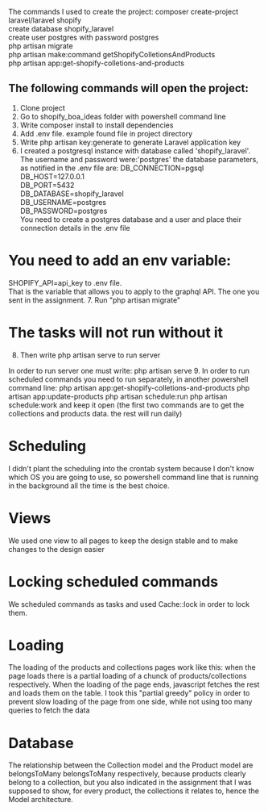 The commands I used to create the project:
composer create-project laravel/laravel shopify  
create database shopify_laravel  
create user postgres with password postgres  
php artisan migrate  
php artisan make:command getShopifyColletionsAndProducts  
php artisan app:get-shopify-colletions-and-products  

## The following commands will open the project:
1. Clone project
2. Go to shopify_boa_ideas folder with powershell command line
3. Write composer install to install dependencies
4. Add .env file. example found file in project directory
5. Write php artisan key:generate to generate Laravel application key
6. I created a postgresql instance with database called 'shopify_laravel'. The username and password were:'postgres' the database parameters, as notified in the .env file are:
DB_CONNECTION=pgsql  
DB_HOST=127.0.0.1  
DB_PORT=5432  
DB_DATABASE=shopify_laravel  
DB_USERNAME=postgres  
DB_PASSWORD=postgres  
You need to create a postgres database and a user and place their connection details in the .env file
# You need to add an env variable:
SHOPIFY_API=api_key
to .env file.  
That is the variable that allows you to apply to the graphql API. The one you sent in the assignment.
7. Run "php artisan migrate"
# The tasks will not run without it
8. Then write php artisan serve to run server

In order to run server one must write: php artisan serve
9. In order to run scheduled commands you need to run separately, in another powershell command line:
php artisan app:get-shopify-colletions-and-products
php artisan app:update-products
php artisan schedule:run
php artisan schedule:work
and keep it open (the first two commands are to get the collections and products data. the rest will run daily)
# Scheduling
I didn't plant the scheduling into the crontab system because I don't know which OS you are going to use, so powershell command line that is running in the background all the time is the best choice.
# Views
We used one view to all pages to keep the design stable and to make changes to the design easier
# Locking scheduled commands
We scheduled commands as tasks and used Cache::lock in order to lock them.
# Loading
The loading of the products and collections pages work like this: when the page loads there is a partial loading of a chunck of products/collections respectively. When the loading of the page ends, javascript fetches the rest and loads them on the table. I took this "partial greedy" policy in order to prevent slow loading of the page from one side, while not using too many queries to fetch the data
# Database
The relationship between the Collection model and the Product model are belongsToMany belongsToMany respectively, because products clearly belong to a collection, but you also indicated in the assignment that I was supposed to show, for every product, the collections it relates to, hence the Model architecture.